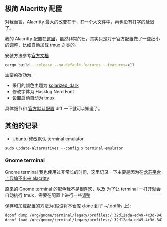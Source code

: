 ## 极简 Alacritty 配置

对我而言，Alacritty 最大的改变在于，在一个大文件中，再也没有打字的延迟了。

我的 Alacritty 配置在[这里](https://github.com/Martins3/My-Linux-Config/blob/master/scripts/alacritty.yml)，虽然非常的长，其实只是对于官方配置做了一些细小的调整，比如自动加载 tmux 之类的。

安装方法参考[官方文档](https://github.com/alacritty/alacritty/blob/master/INSTALL.md)
```sh
cargo build --release --no-default-features --features=x11
```

主要的改动为:
- 采用的颜色主题为 [solarized_dark](https://github.com/eendroroy/alacritty-theme/blob/master/themes/solarized_dark.yaml)
- 修改字体为 Hasklug Nerd Font
- 设置启动自动为 tmux

具体细节和 [官方默认配置](https://github.com/alacritty/alacritty/releases/download/v0.10.1/alacritty.yml) diff 一下就可以知道了。

## 其他的记录
- Ubuntu 修改默认 terminal emulator
```c
sudo update-alternatives --config x-terminal-emulator
```

### Gnome terminal
Gnome terminal 我也使用过非常长的时间，这里记录一下主要是因为在[龙芯平台上我编不出来 alacritty](https://martins3.github.io/loongarch/neovim.html)

原来的 Gnome terminal 的配色我不是很喜欢，以及
为了让 terminal 一打开就会自动执行 tmux，需要在配置上进行一些[调整](https://github.com/Martins3/My-Linux-Config/blob/master/scripts/gnome.dconf)

保存和加载配置的方法为(假设将本仓库 clone 到了 ~/.dotfils 上):
```sh
dconf dump /org/gnome/terminal/legacy/profiles:/:32d12ada-ed49-4c3d-8436-0f64853f7579/ > ~/.dotfiles/scripts/gnome.conf
dconf load /org/gnome/terminal/legacy/profiles:/:32d12ada-ed49-4c3d-8436-0f64853f7579/ < ~/.dotfiles/scripts/gnome.conf
```
